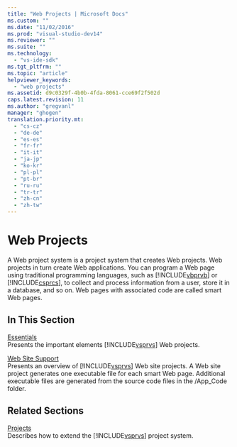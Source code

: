```yaml
---
title: "Web Projects | Microsoft Docs"
ms.custom: ""
ms.date: "11/02/2016"
ms.prod: "visual-studio-dev14"
ms.reviewer: ""
ms.suite: ""
ms.technology: 
  - "vs-ide-sdk"
ms.tgt_pltfrm: ""
ms.topic: "article"
helpviewer_keywords: 
  - "web projects"
ms.assetid: d9c0329f-4b0b-4fda-8061-cce69f2f502d
caps.latest.revision: 11
ms.author: "gregvanl"
manager: "ghogen"
translation.priority.mt: 
  - "cs-cz"
  - "de-de"
  - "es-es"
  - "fr-fr"
  - "it-it"
  - "ja-jp"
  - "ko-kr"
  - "pl-pl"
  - "pt-br"
  - "ru-ru"
  - "tr-tr"
  - "zh-cn"
  - "zh-tw"
---
```

# Web Projects
A Web project system is a project system that creates Web projects. Web projects in turn create Web applications. You can program a Web page using traditional programming languages, such as [!INCLUDE[vbprvb](../../code-quality/includes/vbprvb_md.md)] or [!INCLUDE[csprcs](../../data-tools/includes/csprcs_md.md)], to collect and process information from a user, store it in a database, and so on. Web pages with associated code are called smart Web pages.  
  
## In This Section  
 [Essentials](../../extensibility/internals/web-project-essentials.md)  
 Presents the important elements [!INCLUDE[vsprvs](../../code-quality/includes/vsprvs_md.md)] Web projects.  
  
 [Web Site Support](../../extensibility/internals/web-site-support.md)  
 Presents an overview of [!INCLUDE[vsprvs](../../code-quality/includes/vsprvs_md.md)] Web site projects. A Web site project generates one executable file for each smart Web page. Additional executable files are generated from the source code files in the /App_Code folder.  
  
## Related Sections  
 [Projects](../../extensibility/internals/projects.md)  
 Describes how to extend the [!INCLUDE[vsprvs](../../code-quality/includes/vsprvs_md.md)] project system.